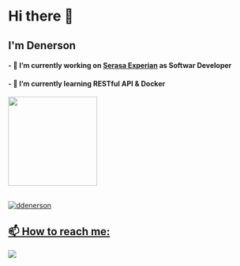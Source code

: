 # Hi there 👋
## I'm Denerson  

#### - 🔭 I’m currently working on <a href="https://www.serasaexperian.com.br/">Serasa Experian</a> as  Softwar Developer
#### - 🌱 I’m currently learning RESTful API & Docker


<div align="left">
  <a href="https://github.com/ddenerson">
  <img height="180em" src="https://github-readme-stats.vercel.app/api/top-langs/?username=ddenerson&layout=compact&langs_count=7&theme=dark"/>
    
  </div>
  <div style="display: inline_block"><br>
  <p><img align="center" src="https://github-readme-streak-stats.herokuapp.com/?user=ddenerson&" alt="ddenerson" /></p>  

</div>

## 📫 How to reach me:
 <div>
    <a href="https://www.linkedin.com/in/denerson-silva-b55aa1127/" target="_blank"><img src="https://img.shields.io/badge/-LinkedIn-%230077B5?style=for-the-badge&logo=linkedin&logoColor=white" target="_blank"></a>  
 </div>  

<br/>
<br/>
<br/>










<!--
**ddenerson/ddenerson** is a ✨ _special_ ✨ repository because its `README.md` (this file) appears on your GitHub profile.


